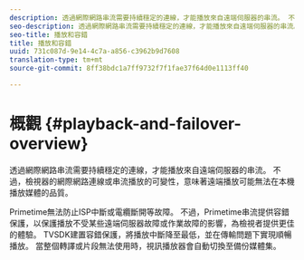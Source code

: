 ```yaml
---
description: 透過網際網路串流需要持續穩定的連線，才能播放來自遠端伺服器的串流。 不過，檢視器的網際網路連線或串流播放的可變性，意味著遠端播放可能無法在本機播放媒體的品質。
seo-description: 透過網際網路串流需要持續穩定的連線，才能播放來自遠端伺服器的串流。 不過，檢視器的網際網路連線或串流播放的可變性，意味著遠端播放可能無法在本機播放媒體的品質。
seo-title: 播放和容錯
title: 播放和容錯
uuid: 731c087d-9e14-4c7a-a856-c3962b9d7608
translation-type: tm+mt
source-git-commit: 8ff38bdc1a7ff9732f7f1fae37f64d0e1113ff40

---
```



# 概觀 {#playback-and-failover-overview}

透過網際網路串流需要持續穩定的連線，才能播放來自遠端伺服器的串流。 不過，檢視器的網際網路連線或串流播放的可變性，意味著遠端播放可能無法在本機播放媒體的品質。

Primetime無法防止ISP中斷或電纜斷開等故障。 不過，Primetime串流提供容錯保護，以保護播放不受某些遠端伺服器故障或作業故障的影響，為檢視者提供更佳的體驗。 TVSDK建置容錯保護，將播放中斷降至最低，並在傳輸問題下實現順暢播放。 當整個轉譯或片段無法使用時，視訊播放器會自動切換至備份媒體集。
